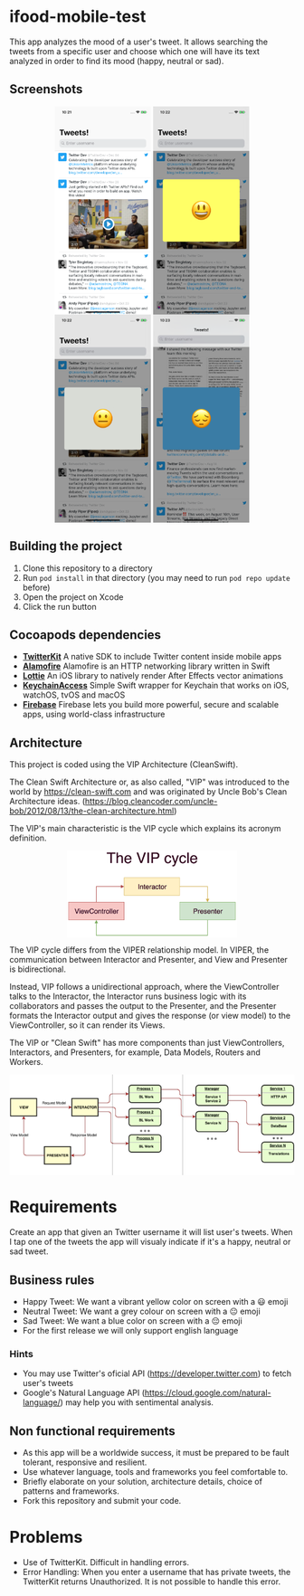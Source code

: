 # ifood-mobile-test
This app analyzes the mood of a user's tweet. It allows searching the tweets from a specific user and choose which one will have its text analyzed in order to find its mood (happy, neutral or sad).

## Screenshots

<p align="center">
  <img src=".github/tweet-list.png" align="center" width=170>
  <img src=".github/happy.png" align="center" width=170>
  <img src=".github/neutral.png" align="center" width=170>
  <img src=".github/sad.png" align="center" width=170>
</p>

## Building the project
1. Clone this repository to a directory
2. Run `pod install` in that directory (you may need to run `pod repo update` before)
3. Open the project on Xcode
4. Click the run button

## Cocoapods dependencies
* [**TwitterKit**](https://github.com/twitter/twitter-kit-ios) A native SDK to include Twitter content inside mobile apps
* [**Alamofire**](https://github.com/Alamofire/Alamofire) Alamofire is an HTTP networking library written in Swift
* [**Lottie**](https://github.com/airbnb/lottie-ios) An iOS library to natively render After Effects vector animations
* [**KeychainAccess**](https://github.com/kishikawakatsumi/KeychainAccess) Simple Swift wrapper for Keychain that works on iOS, watchOS, tvOS and macOS
* [**Firebase**](https://firebase.google.com) Firebase lets you build more powerful, secure and scalable apps, using world-class infrastructure

## Architecture
This project is coded using the VIP Architecture (CleanSwift).

The Clean Swift Architecture or, as also called, "VIP" was introduced to the world by https://clean-swift.com and was originated by Uncle Bob's Clean Architecture ideas. (https://blog.cleancoder.com/uncle-bob/2012/08/13/the-clean-architecture.html)

The VIP's main characteristic is the VIP cycle which explains its acronym definition.

<p align="center">
  <img src=".github/the-vip-cycle.png" align="center" width=300>
</p>

The VIP cycle differs from the VIPER relationship model. In VIPER, the communication between Interactor and Presenter, and View and Presenter is bidirectional. 

Instead, VIP follows a unidirectional approach, where the ViewController talks to the Interactor, the Interactor runs business logic with its collaborators and passes the output to the Presenter, and the Presenter formats the Interactor output and gives the response (or view model) to the ViewController, so it can render its Views.

The VIP or "Clean Swift" has more components than just ViewControllers, Interactors, and Presenters, for example, Data Models, Routers and Workers.

<p align="center">
  <img src=".github/vip.png" align="center" width=600>
</p>


# Requirements
Create an app that given an Twitter username it will list user's tweets. When I tap one of the tweets the app will visualy indicate if it's a happy, neutral or sad tweet.

## Business rules
* Happy Tweet: We want a vibrant yellow color on screen with a 😃 emoji
* Neutral Tweet: We want a grey colour on screen with a 😐 emoji
* Sad Tweet: We want a blue color on screen with a 😔 emoji
* For the first release we will only support english language

### Hints
* You may use Twitter's oficial API (https://developer.twitter.com) to fetch user's tweets 
* Google's Natural Language API (https://cloud.google.com/natural-language/) may help you with sentimental analysis.

## Non functional requirements
* As this app will be a worldwide success, it must be prepared to be fault tolerant, responsive and resilient.
* Use whatever language, tools and frameworks you feel comfortable to.
* Briefly elaborate on your solution, architecture details, choice of patterns and frameworks.
* Fork this repository and submit your code.

# Problems
* Use of TwitterKit. Difficult in handling errors.
* Error Handling: When you enter a username that has private tweets, the TwitterKit returns Unauthorized. It is not possible to handle this error.


